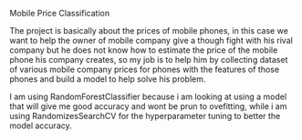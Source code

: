 Mobile Price Classification

The project is basically about the prices of mobile phones, in this case we want to help the owner 
of mobile company give a though fight with his rival company but he does not know how to estimate 
the price of the mobile phone his company creates, so my job is to help him by collecting dataset 
of various mobile company prices for phones with the features of those phones and build a model to help solve his problem.

I am using RandomForestClassifier because i am looking at using a model that will give me good accuracy
and wont be prun to ovefitting, while i am using RandomizesSearchCV for the hyperparameter tuning to better 
the model accuracy.
